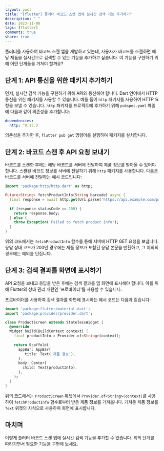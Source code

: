 ```yaml
---
layout: post
title: "[flutter] 플러터 바코드 스캔 앱에 실시간 검색 기능 추가하기"
description: " "
date: 2023-11-08
tags: [flutter]
comments: true
share: true
---
```


플러터를 사용하여 바코드 스캔 앱을 개발하고 있는데, 사용자가 바코드를 스캔하면 해당 제품을 실시간으로 검색할 수 있는 기능을 추가하고 싶습니다. 이 기능을 구현하기 위해 어떤 단계들을 거쳐야 할까요?

## 단계 1: API 통신을 위한 패키지 추가하기

먼저, 실시간 검색 기능을 구현하기 위해 API와 통신해야 합니다. Dart 언어에서 HTTP 통신을 위한 패키지를 사용할 수 있습니다. 예를 들어 `http` 패키지를 사용하여 HTTP 요청을 보낼 수 있습니다. `http` 패키지를 프로젝트에 추가하기 위해 `pubspec.yaml` 파일에 다음과 같이 의존성을 추가합니다:

```yaml
dependencies:
  http: ^0.13.3
```

의존성을 추가한 후, `flutter pub get` 명령어를 실행하여 패키지를 설치합니다.

## 단계 2: 바코드 스캔 후 API 요청 보내기

바코드를 스캔한 후에는 해당 바코드를 서버에 전달하여 제품 정보를 받아올 수 있어야 합니다. 스캔된 바코드 정보를 서버에 전달하기 위해 `http` 패키지를 사용합니다. 다음은 바코드를 서버에 전달하는 예시 코드입니다:

```dart
import 'package:http/http.dart' as http;

Future<String> fetchProductInfo(String barcode) async {
  final response = await http.get(Uri.parse('https://api.example.com/product?barcode=$barcode'));
  
  if (response.statusCode == 200) {
    return response.body;
  } else {
    throw Exception('Failed to fetch product info');
  }
}
```

위의 코드에서는 `fetchProductInfo` 함수를 통해 서버에 HTTP GET 요청을 보냅니다. 응답 상태 코드가 200인 경우에는 제품 정보가 포함된 응답 본문을 반환하고, 그 이외의 경우에는 예외를 던집니다.

## 단계 3: 검색 결과를 화면에 표시하기

API 요청을 보내고 응답을 받은 후에는 검색 결과를 앱 화면에 표시해야 합니다. 이를 위해 Flutter의 상태 관리 패턴인 '프로바이더'를 사용할 수 있습니다.

프로바이더를 사용하여 검색 결과를 화면에 표시하는 예시 코드는 다음과 같습니다:

```dart
import 'package:flutter/material.dart';
import 'package:provider/provider.dart';

class ProductScreen extends StatelessWidget {
  @override
  Widget build(BuildContext context) {
    final productInfo = Provider.of<String>(context);
    
    return Scaffold(
      appBar: AppBar(
         title: Text('제품 정보'),
      ),
      body: Center(
        child: Text(productInfo),
      ),
    );
  }
}
```

위의 코드에서는 `ProductScreen` 위젯에서 `Provider.of<String>(context)`를 사용하여 `fetchProductInfo` 함수로부터 받은 제품 정보를 가져옵니다. 가져온 제품 정보를 `Text` 위젯의 자식으로 사용하여 화면에 표시합니다.

## 마치며

이렇게 플러터 바코드 스캔 앱에 실시간 검색 기능을 추가할 수 있습니다. 위의 단계를 따라가면서 필요한 기능을 구현해 보세요.